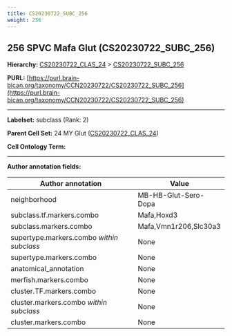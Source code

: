 ```yaml
---
title: CS20230722_SUBC_256
weight: 256
---
```

## 256 SPVC Mafa Glut (CS20230722_SUBC_256)
<b>Hierarchy: </b>
[CS20230722_CLAS_24](../CS20230722_CLAS_24) >
[CS20230722_SUBC_256](../CS20230722_SUBC_256)

**PURL:** [https://purl.brain-bican.org/taxonomy/CCN20230722/CS20230722_SUBC_256](https://purl.brain-bican.org/taxonomy/CCN20230722/CS20230722_SUBC_256)

---


**Labelset:** subclass (Rank: 2)

**Parent Cell Set:** 24 MY Glut ([CS20230722_CLAS_24](../CS20230722_CLAS_24))



**Cell Ontology Term:** 

[MARKER GENES.]: #


---

[TRANSFERRED ANNOTATIONS.]: #


[AUTHOR ANNOTATION FIELDS.]: #


**Author annotation fields:**

| Author annotation | Value |
|-------------------|-------|
|neighborhood|MB-HB-Glut-Sero-Dopa|
|subclass.tf.markers.combo|Mafa,Hoxd3|
|subclass.markers.combo|Mafa,Vmn1r206,Slc30a3|
|supertype.markers.combo _within subclass_|None|
|supertype.markers.combo|None|
|anatomical_annotation|None|
|merfish.markers.combo|None|
|cluster.TF.markers.combo|None|
|cluster.markers.combo _within subclass_|None|
|cluster.markers.combo|None|
